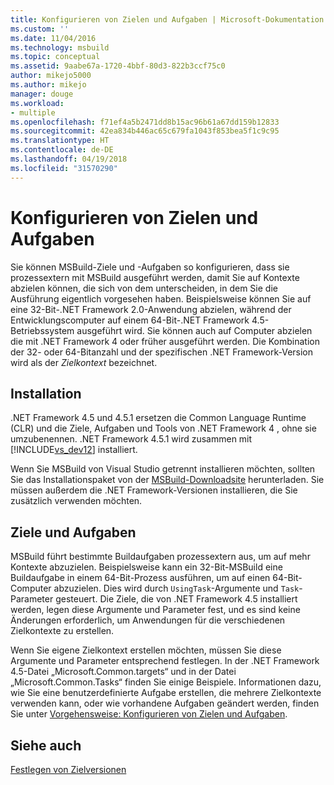 ```yaml
---
title: Konfigurieren von Zielen und Aufgaben | Microsoft-Dokumentation
ms.custom: ''
ms.date: 11/04/2016
ms.technology: msbuild
ms.topic: conceptual
ms.assetid: 9aabe67a-1720-4bbf-80d3-822b3ccf75c0
author: mikejo5000
ms.author: mikejo
manager: douge
ms.workload:
- multiple
ms.openlocfilehash: f71ef4a5b2471dd8b15ac96b61a67dd159b12833
ms.sourcegitcommit: 42ea834b446ac65c679fa1043f853bea5f1c9c95
ms.translationtype: HT
ms.contentlocale: de-DE
ms.lasthandoff: 04/19/2018
ms.locfileid: "31570290"
---
```

# <a name="configuring-targets-and-tasks"></a>Konfigurieren von Zielen und Aufgaben
Sie können MSBuild-Ziele und -Aufgaben so konfigurieren, dass sie prozessextern mit MSBuild ausgeführt werden, damit Sie auf Kontexte abzielen können, die sich von dem unterscheiden, in dem Sie die Ausführung eigentlich vorgesehen haben. Beispielsweise können Sie auf eine 32-Bit-.NET Framework 2.0-Anwendung abzielen, während der Entwicklungscomputer auf einem 64-Bit-.NET Framework 4.5-Betriebssystem ausgeführt wird. Sie können auch auf Computer abzielen die mit .NET Framework 4 oder früher ausgeführt werden. Die Kombination der 32- oder 64-Bitanzahl und der spezifischen .NET Framework-Version wird als der *Zielkontext* bezeichnet.  
  
## <a name="installation"></a>Installation  
 .NET Framework 4.5 und 4.5.1 ersetzen die Common Language Runtime (CLR) und die Ziele, Aufgaben und Tools von .NET Framework 4 , ohne sie umzubenennen. .NET Framework 4.5.1 wird zusammen mit [!INCLUDE[vs_dev12](../extensibility/includes/vs_dev12_md.md)] installiert.  
  
 Wenn Sie MSBuild von Visual Studio getrennt installieren möchten, sollten Sie das Installationspaket von der [MSBuild-Downloadsite](http://go.microsoft.com/fwlink/?LinkId=309745) herunterladen. Sie müssen außerdem die .NET Framework-Versionen installieren, die Sie zusätzlich verwenden möchten.  
  
## <a name="targets-and-tasks"></a>Ziele und Aufgaben  
 MSBuild führt bestimmte Buildaufgaben prozessextern aus, um auf mehr Kontexte abzuzielen.  Beispielsweise kann ein 32-Bit-MSBuild eine Buildaufgabe in einem 64-Bit-Prozess ausführen, um auf einen 64-Bit-Computer abzuzielen. Dies wird durch `UsingTask`-Argumente und `Task`-Parameter gesteuert. Die Ziele, die von .NET Framework 4.5 installiert werden, legen diese Argumente und Parameter fest, und es sind keine Änderungen erforderlich, um Anwendungen für die verschiedenen Zielkontexte zu erstellen.  
  
 Wenn Sie eigene Zielkontext erstellen möchten, müssen Sie diese Argumente und Parameter entsprechend festlegen. In der .NET Framework 4.5-Datei „Microsoft.Common.targets“ und in der Datei „Microsoft.Common.Tasks“ finden Sie einige Beispiele.  Informationen dazu, wie Sie eine benutzerdefinierte Aufgabe erstellen, die mehrere Zielkontexte verwenden kann, oder wie vorhandene Aufgaben geändert werden, finden Sie unter [Vorgehensweise: Konfigurieren von Zielen und Aufgaben](../msbuild/how-to-configure-targets-and-tasks.md).  
  
## <a name="see-also"></a>Siehe auch  
 [Festlegen von Zielversionen](../msbuild/msbuild-multitargeting-overview.md)